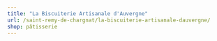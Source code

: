 ```yaml
---
title: "La Biscuiterie Artisanale d'Auvergne"
url: /saint-remy-de-chargnat/la-biscuiterie-artisanale-dauvergne/
shop: pâtisserie
---
```

